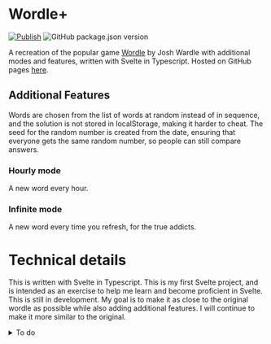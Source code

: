 # Wordle+
[![Publish](https://github.com/MikhaD/wordle/workflows/Publish/badge.svg?branch=main)](https://mikhad.github.io/wordle/)
![GitHub package.json version](https://img.shields.io/github/package-json/v/MikhaD/wordle)

A recreation of the popular game [Wordle](https://www.powerlanguage.co.uk/wordle/) by Josh Wardle with additional modes and features, written with Svelte in Typescript.
Hosted on GitHub pages [here](https://mikhad.github.io/wordle/).

## Additional Features
Words are chosen from the list of words at random instead of in sequence, and the solution is not stored in localStorage, making it harder to cheat. The seed for the random number is created from the date, ensuring that everyone gets the same random number, so people can still compare answers.

### Hourly mode
A new word every hour.

### Infinite mode
A new word every time you refresh, for the true addicts.

# Technical details
This is written with Svelte in Typescript. This is my first Svelte project, and is intended as an exercise to help me learn and become proficient in Svelte.
This is still in development. My goal is to make it as close to the original wordle as possible while also adding additional features. I will continue to make it more similar to the original.

<details>
<summary>To do</summary>

# To Do
## Before Release
- disallow players from turning hard mode on if the current game wouldn't be possible in hard mode
- Add link to repo in settings if people find bugs
- Add guess distribution
- Add timer which turns into a refresh button
- Add toasts
- Add animations
- Add google analytics or a [similar library](https://www.sitepoint.com/10-web-analytics-packages-for-tracking-your-visitors/) to track # of visitors

## Less serious
- add right click menu on rows that allows you to get the dictionary definition for that row
- if a row is right clicked when the game is over, show the number of possible words that could have been played in that row (if hard mode was on)
- remove unused css variables
- get rid of magic numbers (for length of word and number of guesses)
- Add manifest.json and make it into a PWA

## Done
- Add version to readme
- Add Deploy workflow badge to readme
- Add changes & additions to README
- Pressing escape should close open modals
- Implement hard mode
- Add statistics button if you have completed one or more games
- Add tutorial
- Implement fail state
- Implement word number
- Break streak if the player isn't back the next day (if daySeed - lastGame > 86400000)
- Consolidate all mentions of the different game modes to make it easier to add more modes
- Add option to change game mode in settings (along with description of what mode does?)
- Prevent Definition component from making api request every time mode is changed

# Bugs

- Number of guesses not being recorded properly
- ~~Game not refreshing on reload where it should be (may require saving last on in game state)~~
</details>

